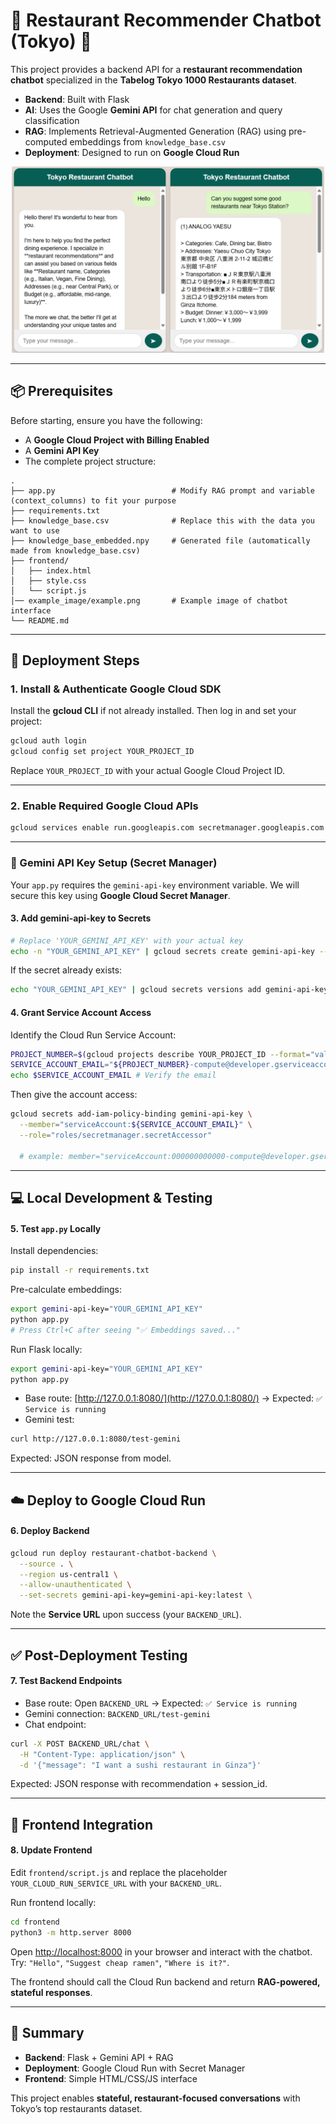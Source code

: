 # 🤖 Restaurant Recommender Chatbot (Tokyo) 🍣

This project provides a backend API for a **restaurant recommendation chatbot** specialized in the **Tabelog Tokyo 1000 Restaurants dataset**.

* **Backend**: Built with Flask
* **AI**: Uses the Google **Gemini API** for chat generation and query classification
* **RAG**: Implements Retrieval-Augmented Generation (RAG) using pre-computed embeddings from `knowledge_base.csv`
* **Deployment**: Designed to run on **Google Cloud Run**

<p align="center">
  <img src="./example_image/example.png" alt="Interface Example" width="500"/>
</p>

---

## 📦 Prerequisites

Before starting, ensure you have the following:

* A **Google Cloud Project with Billing Enabled**
* A **Gemini API Key**
* The complete project structure:

```
.
├── app.py                          # Modify RAG prompt and variable (context_columns) to fit your purpose 
├── requirements.txt
├── knowledge_base.csv              # Replace this with the data you want to use
├── knowledge_base_embedded.npy     # Generated file (automatically made from knowledge_base.csv)
├── frontend/
│   ├── index.html
│   ├── style.css
│   └── script.js
│── example_image/example.png       # Example image of chatbot interface
└── README.md
```

---

## 🚀 Deployment Steps

### 1. Install & Authenticate Google Cloud SDK

Install the **gcloud CLI** if not already installed. Then log in and set your project:

```bash
gcloud auth login
gcloud config set project YOUR_PROJECT_ID
```

Replace `YOUR_PROJECT_ID` with your actual Google Cloud Project ID.

---

### 2. Enable Required Google Cloud APIs

```bash
gcloud services enable run.googleapis.com secretmanager.googleapis.com
```

---

### 🔑 Gemini API Key Setup (Secret Manager)

Your `app.py` requires the `gemini-api-key` environment variable. We will secure this key using **Google Cloud Secret Manager**.

#### 3. Add gemini-api-key to Secrets

```bash
# Replace 'YOUR_GEMINI_API_KEY' with your actual key
echo -n "YOUR_GEMINI_API_KEY" | gcloud secrets create gemini-api-key --data-file=-
```

If the secret already exists:

```bash
echo "YOUR_GEMINI_API_KEY" | gcloud secrets versions add gemini-api-key --data-file=-
```

#### 4. Grant Service Account Access

Identify the Cloud Run Service Account:

```bash
PROJECT_NUMBER=$(gcloud projects describe YOUR_PROJECT_ID --format="value(projectNumber)")
SERVICE_ACCOUNT_EMAIL="${PROJECT_NUMBER}-compute@developer.gserviceaccount.com"
echo $SERVICE_ACCOUNT_EMAIL # Verify the email
```

Then give the account access:

```bash
gcloud secrets add-iam-policy-binding gemini-api-key \
  --member="serviceAccount:${SERVICE_ACCOUNT_EMAIL}" \
  --role="roles/secretmanager.secretAccessor"

  # example: member="serviceAccount:000000000000-compute@developer.gserviceaccount.com"
```

---

## 💻 Local Development & Testing

#### 5. Test `app.py` Locally

Install dependencies:

```bash
pip install -r requirements.txt
```

Pre-calculate embeddings:

```bash
export gemini-api-key="YOUR_GEMINI_API_KEY"
python app.py
# Press Ctrl+C after seeing "✅ Embeddings saved..."
```

Run Flask locally:

```bash
export gemini-api-key="YOUR_GEMINI_API_KEY"
python app.py
```

* Base route: [http://127.0.0.1:8080/](http://127.0.0.1:8080/) → Expected: `✅ Service is running`
* Gemini test:

```bash
curl http://127.0.0.1:8080/test-gemini
```

Expected: JSON response from model.

---

## ☁️ Deploy to Google Cloud Run

#### 6. Deploy Backend

```bash
gcloud run deploy restaurant-chatbot-backend \
  --source . \
  --region us-central1 \
  --allow-unauthenticated \
  --set-secrets gemini-api-key=gemini-api-key:latest \
```

Note the **Service URL** upon success (your `BACKEND_URL`).

---

## ✅ Post-Deployment Testing

#### 7. Test Backend Endpoints

* Base route: Open `BACKEND_URL` → Expected: `✅ Service is running`
* Gemini connection: `BACKEND_URL/test-gemini`
* Chat endpoint:

```bash
curl -X POST BACKEND_URL/chat \
  -H "Content-Type: application/json" \
  -d '{"message": "I want a sushi restaurant in Ginza"}'
```

Expected: JSON response with recommendation + session_id.

---

## 🎨 Frontend Integration

#### 8. Update Frontend

Edit `frontend/script.js` and replace the placeholder `YOUR_CLOUD_RUN_SERVICE_URL` with your `BACKEND_URL`.

Run frontend locally:

```bash
cd frontend
python3 -m http.server 8000
```

Open [http://localhost:8000](http://localhost:8000) in your browser and interact with the chatbot.
Try: `"Hello"`, `"Suggest cheap ramen"`, `"Where is it?"`.

The frontend should call the Cloud Run backend and return **RAG-powered, stateful responses**.

---

## 📖 Summary

* **Backend**: Flask + Gemini API + RAG
* **Deployment**: Google Cloud Run with Secret Manager
* **Frontend**: Simple HTML/CSS/JS interface

This project enables **stateful, restaurant-focused conversations** with Tokyo’s top restaurants dataset.

